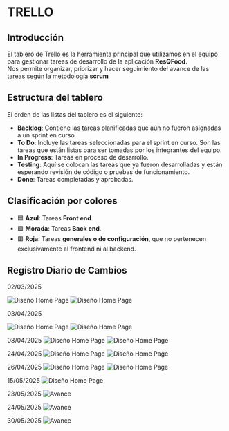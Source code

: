 # TRELLO
## Introducción
El tablero de Trello es la herramienta principal que utilizamos  en el equipo para gestionar tareas de desarrollo de la aplicación **ResQFood**.  
Nos permite organizar, priorizar y hacer seguimiento del avance de las tareas según la metodología **scrum**

## Estructura del tablero
El orden de las listas del tablero es el siguiente:

- **Backlog**: Contiene las tareas planificadas que aún no fueron asignadas a un sprint en curso.
- **To Do**: Incluye las tareas seleccionadas para el sprint en curso. Son las tareas que están listas para ser tomadas por los integrantes del equipo.
- **In Progress**: Tareas en proceso de desarrollo.
- **Testing**: Aquí se colocan las tareas que ya fueron desarrolladas y están esperando revisión de código o pruebas de funcionamiento.
- **Done**: Tareas completadas y aprobadas.

## Clasificación por colores
- 🟦 **Azul**: Tareas **Front end**.
- 🟪 **Morada**: Tareas **Back end**.
- 🟥 **Roja**: Tareas **generales o de configuración**, que no pertenecen exclusivamente al frontend ni al backend.

## Registro Diario de Cambios

02/03/2025

![Diseño Home Page](img/trello/dia1-Tablero.png)
![Diseño Home Page](img/trello/dia1-Tablero2.png)


03/04/2025

![Diseño Home Page](img/trello/dia2-Tablero.png)
![Diseño Home Page](img/trello/dia2-Tablero2.png)


08/04/2025
![Diseño Home Page](img/trello/dia3Tablero.png)
![Diseño Home Page](img/trello/dia3Tablero2.png)


24/04/2025
![Diseño Home Page](img/trello/dia4Tablero.png)
![Diseño Home Page](img/trello/dia4Tablero2.png)


26/04/2025
![Diseño Home Page](img/trello/dia5Tablero.png)
![Diseño Home Page](img/trello/dia5Tablero2.png)

15/05/2025
![Diseño Home Page](img/trello/avance-15-5-25.png)

23/05/2025
![Avance](img/trello/avance-23-05-25.png)

24/05/2025
![Avance](img/trello/avance-2024-05-25.png)

30/05/2025
![Avance](img/trello/avance-2030-05-25.png)


